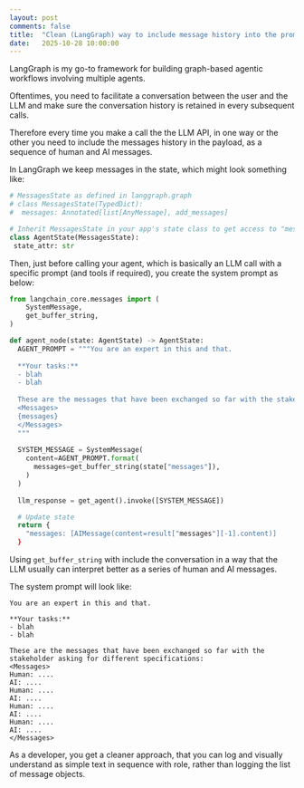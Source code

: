 ```yaml
---
layout: post
comments: false
title:  "Clean (LangGraph) way to include message history into the prompt when making LLM API calls"
date:   2025-10-28 10:00:00
---
```


LangGraph is my go-to framework for building graph-based agentic workflows involving multiple agents.

Oftentimes, you need to facilitate a conversation between the user and the LLM and make sure the conversation history is retained in every subsequent calls.

Therefore every time you make a call the the LLM API, in one way or the other you need to include the messages history in the payload, as a sequence of human and AI messages.

In LangGraph we keep messages in the state, which might look something like:

```python
# MessagesState as defined in langgraph.graph
# class MessagesState(TypedDict):
#  messages: Annotated[list[AnyMessage], add_messages]

# Inherit MessagesState in your app's state class to get access to "messages" and the reducer
class AgentState(MessagesState):
 state_attr: str

```

Then, just before calling your agent, which is basically an LLM call with a specific prompt (and tools if required), you create the system prompt as below:

```python
from langchain_core.messages import (
    SystemMessage,
    get_buffer_string,
)

def agent_node(state: AgentState) -> AgentState:
  AGENT_PROMPT = """You are an expert in this and that.
  
  **Your tasks:**
  - blah
  - blah
  
  These are the messages that have been exchanged so far with the stakeholder asking for different specifications:
  <Messages>
  {messages}
  </Messages>
  """
  
  SYSTEM_MESSAGE = SystemMessage(
    content=AGENT_PROMPT.format(
      messages=get_buffer_string(state["messages"]),
    )
  )
  
  llm_response = get_agent().invoke([SYSTEM_MESSAGE])

  # Update state
  return {
    "messages: [AIMessage(content=result["messages"][-1].content)]
  }

```

Using `get_buffer_string` with include the conversation in a way that the LLM usually can interpret better as a series of human and AI messages.

The system prompt will look like:

```text
You are an expert in this and that.
  
**Your tasks:**
- blah
- blah

These are the messages that have been exchanged so far with the stakeholder asking for different specifications:
<Messages>
Human: ....
AI: ....
Human: ....
AI: ....
Human: ....
AI: ....
Human: ....
AI: ....
</Messages>

```

As a developer, you get a cleaner approach, that you can log and visually understand as simple text in sequence with role, rather than logging the list of message objects.
